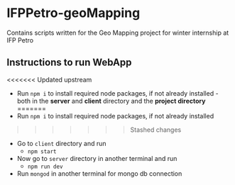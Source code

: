 # IFPPetro-geoMapping
 Contains scripts written for the Geo Mapping project for winter internship at IFP Petro  

## Instructions to run WebApp
<<<<<<< Updated upstream
- Run ``npm i`` to install required node packages, if not already installed - both in the **server** and **client** directory and the **project directory**
=======
- Run ``npm i`` to install required node packages, if not already installed
>>>>>>> Stashed changes
- Go to ```client``` directory and run 
  - ``npm start``
- Now go to ```server``` directory in another terminal and run 
  - ``npm run dev``
- Run ``mongod`` in another terminal for mongo db connection
